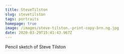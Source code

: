 ```yaml
---
title: SteveTilston
slug: stevetilston
tags: portraits
homepage: true
image: /images/steve-tilston.-print-copy-brn.ng.jpg
date: 2020-03-29T15:41:43.967Z
---
```

Pencil sketch of Steve Tilston
